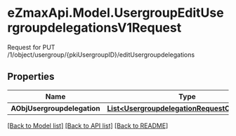 # eZmaxApi.Model.UsergroupEditUsergroupdelegationsV1Request
Request for PUT /1/object/usergroup/{pkiUsergroupID}/editUsergroupdelegations

## Properties

Name | Type | Description | Notes
------------ | ------------- | ------------- | -------------
**AObjUsergroupdelegation** | [**List&lt;UsergroupdelegationRequestCompound&gt;**](UsergroupdelegationRequestCompound.md) |  | 

[[Back to Model list]](../README.md#documentation-for-models) [[Back to API list]](../README.md#documentation-for-api-endpoints) [[Back to README]](../README.md)

